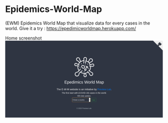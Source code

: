 # Epidemics-World-Map
(EWM)  Epidemics World Map that visualize data for every cases in the world.
Give it a try : https://epedimicworldmap.herokuapp.com/

Home screenshot
![Home screenshot](https://github.com/khalilpreview/Epidemics-World-Map/blob/master/static/ewm-images/ewm-home.png)

